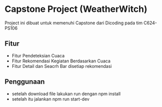 # Capstone Project (WeatherWitch)
Project ini dibuat untuk memenuhi Capstone dari Dicoding pada tim C624-PS106
## Fitur
- Fitur Pendeteksian Cuaca
- Fitur Rekomendasi Kegiatan Berdasarkan Cuaca
- Fitur Detail dan Seacrh Bar disetiap rekomendasi
## Penggunaan
- setelah download file lakukan run dengan npm install
- setelah itu jalankan npm run start-dev
